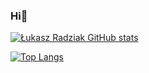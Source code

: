 ### Hi👋

[![Łukasz Radziak GitHub stats](https://github-readme-stats-lemon-phi.vercel.app/api?username=lukaszradziak&count_private=true&include_all_commits=true)](https://github.com/lukaszradziak)

[![Top Langs](https://github-readme-stats-lemon-phi.vercel.app/api/top-langs/?username=lukaszradziak&hide=C,Blade)](https://github.com/lukaszradziak)

<!--
**lukaszradziak/lukaszradziak** is a ✨ _special_ ✨ repository because its `README.md` (this file) appears on your GitHub profile.

Here are some ideas to get you started:

- 🔭 I’m currently working on ...
- 🌱 I’m currently learning ...
- 👯 I’m looking to collaborate on ...
- 🤔 I’m looking for help with ...
- 💬 Ask me about ...
- 📫 How to reach me: ...
- 😄 Pronouns: ...
- ⚡ Fun fact: ...
-->
